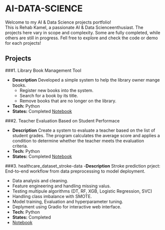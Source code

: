 # AI-DATA-SCIENCE
Welcome to my AI & Data Science projects portfolio!  
This is Rehab Kamel, a passionate AI & Data Scienceenthusiast.
The projects here vary in scope and complexity. Some are fully completed, while others are still in progress.
Fell free to explore and check the code or demo for each projects!
## Projects
###1. Library Book Management Tool
- **Description** Developed a simple system to help the library owner mange books.
  - Register new books into the system.
  - Search for a book by its title.
  - Remove books that are no longer on the library.
- **Tech:** Python
- **States:** Completed
[Notebook](Library_Book_Management_Tool_.ipynb)

###2. Teacher Evaluation Based on Student Performace
  - **Description** Create a system to evaluate a teacher based on the list of student grades. The program calculates the average score and applies a condition to determine whether the teacher meets the evaluation criteria.
 - **Tech:** Python
 - **States:** Completed
   [Notebook](Teacher_Evaluation_Based_on_Student_Performance.ipynb)

###3. healthcare_dataset_stroke-data
-**Description** Stroke prediction prject: End-to-end workflow from data preprocessing to model deployment.
   - Data analysis and cleaning.
   - Feature engineering and handling missing valus.
   - Testing multipule algorithms (DT, RF, XGB, Logistic Regression, SVC)
   - Handling class imbalance with SMOTE.
   - Model training, Evaluation and hyperparameter tuning.
   - Deplyment using Gradio for interactive web interface.
- **Tech:** Python
- **States:** Completed
- [Notebook](healthcare_dataset_stroke_data.ipynb)


